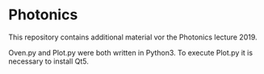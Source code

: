 # Photonics

This repository contains additional material vor the Photonics lecture 2019.

Oven.py and Plot.py were both written in Python3. To execute Plot.py it is necessary to install Qt5.
